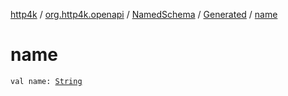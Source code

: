 [http4k](../../../index.md) / [org.http4k.openapi](../../index.md) / [NamedSchema](../index.md) / [Generated](index.md) / [name](./name.md)

# name

`val name: `[`String`](https://kotlinlang.org/api/latest/jvm/stdlib/kotlin/-string/index.html)